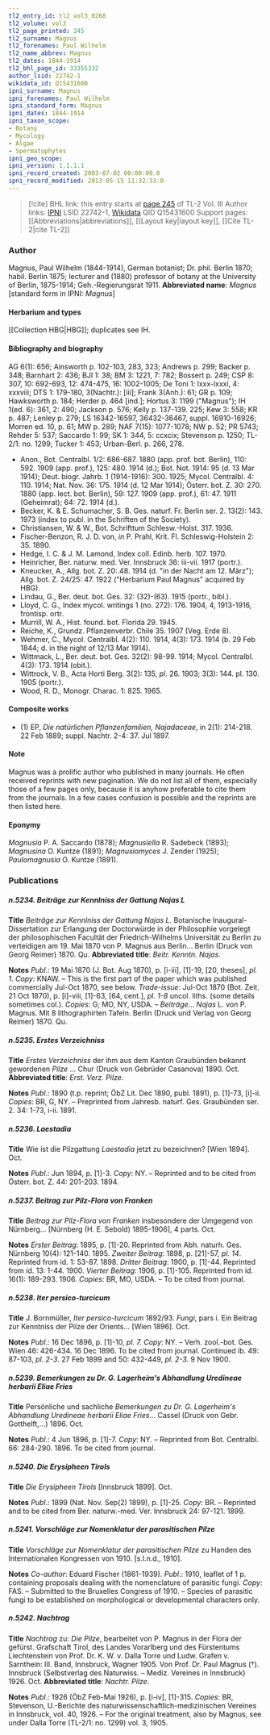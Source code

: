 ```yaml
---
tl2_entry_id: tl2_vol3_0268
tl2_volume: vol3
tl2_page_printed: 245
tl2_surname: Magnus
tl2_forenames: Paul Wilhelm
tl2_name_abbrev: Magnus
tl2_dates: 1844-1914
tl2_bhl_page_id: 33355332
author_lsid: 22742-1
wikidata_id: Q15431600
ipni_surname: Magnus
ipni_forenames: Paul Wilhelm
ipni_standard_form: Magnus
ipni_dates: 1844-1914
ipni_taxon_scope: 
- Botany
- Mycology
- Algae
- Spermatophytes
ipni_geo_scope: 
ipni_version: 1.1.1.1
ipni_record_created: 2003-07-02 00:00:00.0
ipni_record_modified: 2013-05-15 11:32:33.0
---
```


> [!cite] BHL link: this entry starts at [page 245](https://www.biodiversitylibrary.org/page/33355332) of TL-2 Vol. III
> Author links: [IPNI](https://www.ipni.org/a/22742-1) LSID 22742-1, [Wikidata](https://www.wikidata.org/wiki/Q15431600) QID Q15431600
> Support pages: [[Abbreviations|abbreviations]], [[Layout key|layout key]], [[Cite TL-2|cite TL-2]]

### Author

Magnus, Paul Wilhelm (1844-1914), German botanist; Dr. phil. Berlin 1870; habil. Berlin 1875; lecturer and (1880) professor of botany at the University of Berlin, 1875-1914; Geh.-Regierungsrat 1911. 
**Abbreviated name**: *Magnus* \[standard form in IPNI: *Magnus*\]

#### Herbarium and types

[[Collection HBG|HBG]]; duplicates see IH.

#### Bibliography and biography

AG 6(1): 656; Ainsworth p. 102-103, 283, 323; Andrews p. 299; Backer p. 348; Barnhart 2: 436; BJI 1: 38; BM 3: 1221, 7: 782; Bossert p. 249; CSP 8: 307, 10: 692-693, 12: 474-475, 16: 1002-1005; De Toni 1: lxxx-lxxxi, 4: xxxviii; DTS 1: 179-180, 3(Nachtr.): \[iii\]; Frank 3(Anh.): 61; GR p. 109; Hawksworth p. 184; Herder p. 464 \[ind.\]; Hortus 3: 1199 ("Magnus"); IH 1(ed. 6): 361, 2: 490; Jackson p. 576; Kelly p. 137-139. 225; Kew 3: 558; KR p. 487; Lenley p. 279; LS 16342-16597, 36432-36467, suppl. 16910-16926; Morren ed. 10, p. 61; MW p. 289; NAF 7(15): 1077-1078; NW p. 52; PR 5743; Rehder 5: 537; Saccardo 1: 99; SK 1: 344, 5: ccxcix; Stevenson p. 1250; TL-2/1: no. 1299; Tucker 1: 453; Urban-Berl. p. 266, 278.
- Anon., Bot. Centralbl. 1/2: 686-687. 1880 (app. prof. bot. Berlin), 110: 592. 1909 (app. prof.), 125: 480. 1914 (d.); Bot. Not. 1914: 95 (d. 13 Mar 1914); Deut. biogr. Jahrb. 1 (1914-1916): 300. 1925; Mycol. Centralbl. 4: 110. 1914; Nat. Nov. 36: 175. 1914 (d. 12 Mar 1914); Österr. bot. Z. 30: 270. 1880 (app. lect. bot. Berlin), 59: 127. 1909 (app. prof.), 61: 47. 1911 (Geheimrat); 64: 72. 1914 (d.).
- Becker, K. & E. Schumacher, S. B. Ges. naturf. Fr. Berlin ser. 2. 13(2): 143. 1973 (index to publ. in the Schriften of the Society).
- Christiansen, W. & W., Bot. Schrifttum Schlesw.-Holst. 317. 1936.
- Fischer-Benzon, R. J. D. von, *in* P. Prahl, Krit. Fl. Schleswig-Holstein 2: 35. 1890.
- Hedge, I. C. & J. M. Lamond, Index coll. Edinb. herb. 107. 1970.
- Heinricher, Ber. naturw. med. Ver. Innsbruck 36: iii-vii. 1917 (portr.).
- Kneucker, A., Allg. bot. Z. 20: 48. 1914 (d. "in der Nacht am 12. März"); Allg. bot. Z. 24/25: 47. 1922 ("Herbarium Paul Magnus" acquired by HBG).
- Lindau, G., Ber. deut. bot. Ges. 32: (32)-(63). 1915 (portr., bibl.).
- Lloyd, C. G., Index mycol. writings 1 (no. 272): 176. 1904, 4, 1913-1916, frontisp. ortr.
- Murrill, W. A., Hist. found. bot. Florida 29. 1945.
- Reiche, K., Grundz. Pflanzenverbr. Chile 35. 1907 (Veg. Erde 8).
- Wehmer, C., Mycol. Centralbl. 4(2): 110. 1914, 4(3): 173. 1914 (b. 29 Feb 1844; d. in the night of 12/13 Mar 1914).
- Wittmack, L., Ber. deut. bot. Ges. 32(2): 98-99. 1914; Mycol. Centralbl. 4(3): 173. 1914 (obit.).
- Wittrock, V. B., Acta Horti Berg. 3(2): 135, *pl*. 26. 1903; 3(3): 144. pl. 130. 1905 (portr.).
- Wood, R. D., Monogr. Charac. 1: 825. 1965.

#### Composite works

- (1) EP, *Die natürlichen Pflanzenfamilien, Najadaceae*, in 2(1): 214-218. 22 Feb 1889; suppl. Nachtr. 2-4: 37. Jul 1897.

#### Note

Magnus was a prolific author who published in many journals. He often received reprints with new pagination. We do not list all of them, especially those of a few pages only, because it is anyhow preferable to cite them from the journals. In a few cases confusion is possible and the reprints are then listed here.

#### Eponymy

*Magnusia* P. A. Saccardo (1878); *Magnusiella* R. Sadebeck (1893); *Magnusina* O. Kuntze (1891); *Magnusiomyces* J. Zender (1925); *Paulomagnusia* O. Kuntze (1891).

### Publications

##### n.5234. Beiträge zur Kennlniss der Gattung Najas L

**Title**
*Beiträge zur Kennlniss der Gattung Najas L*. Botanische Inaugural-Dissertation zur Erlangung der Doctorwürde in der Philosophie vorgelegt der philosophischen Facultät der Friedrich-Wilhelms Universität zu Berlin zu verteidigen am 19. Mai 1870 von P. Magnus aus Berlin... Berlin (Druck von Georg Reimer) 1870. Qu.
**Abbreviated title**: *Beitr. Kenntn. Najas*.

**Notes**
*Publ*.: 19 Mai 1870 (J. Bot. Aug 1870), p. \[i-iii\], \[1\]-19, \[20, theses\], *pl. 1*. *Copy*: KNAW. – This is the first part of the paper which was published commercially Jul-Oct 1870, see below.
*Trade-issue*: Jul-Oct 1870 (Bot. Zeit. 21 Oct 1870), p. \[i\]-viii, \[1\]-63, \[64, cent.\], *pl. 1-8* uncol. liths. (some details sometimes col.). *Copies*: G; MO, NY, USDA. – *Beiträge*...
*Najas* L. von P. Magnus. Mit 8 lithographirten Tafeln. Berlin (Druck und Verlag von Georg Reimer) 1870. Qu.

##### n.5235. Erstes Verzeichniss

**Title**
*Erstes Verzeichniss* der ihm aus dem Kanton Graubünden bekannt gewordenen *Pilze* ... Chur (Druck von Gebrüder Casanova) 1890. Oct.
**Abbreviated title**: *Erst. Verz. Pilze*.

**Notes**
*Publ*.: 1890 (t.p. reprint; ÖbZ Lit. Dec 1890, publ. 1891), p. \[1\]-73, \[i\]-ii. *Copies*: BR, G, NY. – Preprinted from Jahresb. naturf. Ges. Graubünden ser. 2. 34: 1-73, i-ii. 1891.

##### n.5236. Laestadia

**Title**
Wie ist die Pilzgattung *Laestadia* jetzt zu bezeichnen? \[Wien 1894\]. Oct.

**Notes**
*Publ*.: Jun 1894, p. \[1\]-3. *Copy*: NY. – Reprinted and to be cited from Österr. bot. Z. 44: 201-203. 1894.

##### n.5237. Beitrag zur Pilz-Flora von Franken

**Title**
*Beitrag zur Pilz-Flora von Franken* insbesondere der Umgegend von Nürnberg... \[Nürnberg (H. E. Sebold) 1895-1906\], 4 parts. Oct.

**Notes**
*Erster Beitrag*: 1895, p. \[1\]-20. Reprinted from Abh. naturh. Ges. Nürnberg 10(4): 121-140. 1895.
*Zweiter Beitrag*: 1898, p. \[21\]-57, *pl. 14*. Reprinted from id. 1: 53-87. 1898.
*Dritter Beitrag*: 1900, p. \[1\]-44. Reprinted from id. 13: 1-44. 1900.
*Vierter Beitrag*: 1906, p. \[1\]-105. Reprinted from id. 16(1): 189-293. 1906. *Copies*: BR, MO, USDA. – To be cited from journal.

##### n.5238. Iter persico-turcicum

**Title**
J. Bornmüller, *Iter persico-turcicum* 1892/93. *Fungi*, pars i. Ein Beitrag zur Kenntniss der Pilze der Orients... \[Wien 1896\]. Oct.

**Notes**
*Publ*.: 16 Dec 1896, p. \[1\]-10, *pl. 7.* *Copy*: NY. – Verh. zool.-bot. Ges. Wien 46: 426-434. 16 Dec 1896. To be cited from journal. Continued ib. 49: 87-103, *pl*. *2-3*. 27 Feb 1899 and 50: 432-449, *pl. 2-3.* 9 Nov 1900.

##### n.5239. Bemerkungen zu Dr. G. Lagerheim's Abhandlung Uredineae herbarii Eliae Fries

**Title**
Persönliche und sachliche *Bemerkungen zu Dr. G. Lagerheim's Abhandlung Uredineae herbarii Eliae Fries*... Cassel (Druck von Gebr. Gotthelft,...) 1896. Oct.

**Notes**
*Publ*.: 4 Jun 1896, p. \[1\]-7. *Copy*: NY. – Reprinted from Bot. Centralbl. 66: 284-290. 1896. To be cited from journal.

##### n.5240. Die Erysipheen Tirols

**Title**
*Die Erysipheen Tirols* \[Innsbruck 1899\]. Oct.

**Notes**
*Publ*.: 1899 (Nat. Nov. Sep(2) 1899), p. \[1\]-25. *Copy*: BR. – Reprinted and to be cited from Ber. naturw.-med. Ver. Innsbruck 24: 97-121. 1899.

##### n.5241. Vorschläge zur Nomenklatur der parasitischen Pilze

**Title**
*Vorschläge zur Nomenklatur der parasitischen Pilze* zu Handen des Internationalen Kongressen von 1910. \[s.l.n.d., 1910\].

**Notes**
*Co-author*: Eduard Fischer (1861-1939).
*Publ*.: 1910, leaflet of 1 p. containing proposals dealing with the nomenclature of parasitic fungi. *Copy*: FAS. – Submitted to the Bruxelles Congress of 1910. – Species of parasitic fungi to be established on morphological or developmental characters only.

##### n.5242. Nachtrag

**Title**
*Nachtrag* zu: *Die Pilze*, bearbeitet von P. Magnus in der Flora der gefürst. Grafschaft Tirol, des Landes Vorarlberg und des Fürstentums Liechtenstein von Prof. Dr. K. W. v. Dalla Torre und Ludw. Grafen v. Sarnthein: III. Band, Innsbruck, Wagner 1905. Von Prof. Dr. Paul Magnus (†). Innsbruck (Selbstverlag des Naturwiss. – Mediz. Vereines in Innsbruck) 1926. Oct.
**Abbreviated title**: *Nachtr. Pilze*.

**Notes**
*Publ*.: 1926 (ÖbZ Feb-Mai 1926), p. \[i-iv\], \[1\]-315. *Copies*: BR, Stevenson, U.-Berichte des naturwissenschaftlich-medizinischen Vereines in Innsbruck, vol. 40, 1926. – For the original treatment, also by Magnus, see under Dalla Torre (TL-2/1: no. 1299) vol. 3, 1905.

